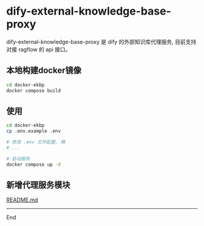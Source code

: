 # dify-external-knowledge-base-proxy

dify-external-knowledge-base-proxy 是 dify 的外部知识库代理服务, 目前支持对接 ragflow 的 api 接口。

## 本地构建docker镜像

``` sh
cd docker-ekbp
docker compose build
```

## 使用

``` sh
cd docker-ekbp
cp .env.example .env

# 修改 .env 文件配置, 略
# ...

# 启动服务
docker compose up -d
```

## 新增代理服务模块

[README.md](proxy/README.md)

---
End
